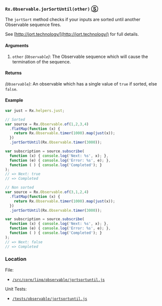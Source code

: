 ### `Rx.Observable.jorSortUntil(other)` [&#x24C8;](https://github.com/Reactive-Extensions/RxJS/blob/master/src/core/linq/observable/jortsortuntil.js "View in source")

The `jortSort` method checks if your inputs are sorted until another Observable sequence fires.

See [http://jort.technology/](http://jort.technology/) for full details.

#### Arguments
1. `other` *(`Observable`)*: The Observable sequence which will cause the termination of the sequence.

#### Returns
*(`Observable`)*:  An observable which has a single value of `true` if sorted, else `false`.

#### Example
```js
var just = Rx.helpers.just;

// Sorted
var source = Rx.Observable.of(1,2,3,4)
  .flatMap(function (x) {
    return Rx.Observable.timer(1000).map(just(x));
  })
  .jortSortUntil(Rx.Observable.timer(3000));

var subscription = source.subscribe(
  function (x) { console.log('Next: %s', x); },
  function (e) { console.log('Error: %s', e); },
  function ( ) { console.log('Completed'); }
);
// => Next: true
// => Completed

// Non sorted
var source = Rx.Observable.of(3,1,2,4)
  .flatMap(function (x) {
    return Rx.Observable.timer(1000).map(just(x));
  })
  .jortSortUntil(Rx.Observable.timer(3000));

var subscription = source.subscribe(
  function (x) { console.log('Next: %s', x); },
  function (e) { console.log('Error: %s', e); },
  function ( ) { console.log('Completed'); }
);
// => Next: false
// => Completed
```

### Location

File:
- [`/src/core/linq/observable/jortsortuntil.js`](https://github.com/Reactive-Extensions/RxJS/blob/master/src/core/linq/observable/jortsortuntil.js)

Unit Tests:
- [`/tests/observable/jortsortuntil.js`](https://github.com/Reactive-Extensions/RxJS/blob/master/tests/observable/jortsortuntil.js)
